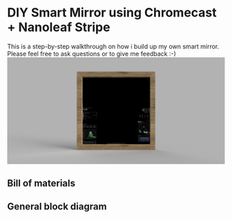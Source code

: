 # DIY Smart Mirror using Chromecast + Nanoleaf Stripe

This is a step-by-step walkthrough on how i build up my own smart mirror. Please feel free to ask questions or to give me feedback :-) 
![render_front.png](images%2Frender_front.png)

## Bill of materials

## General block diagram
